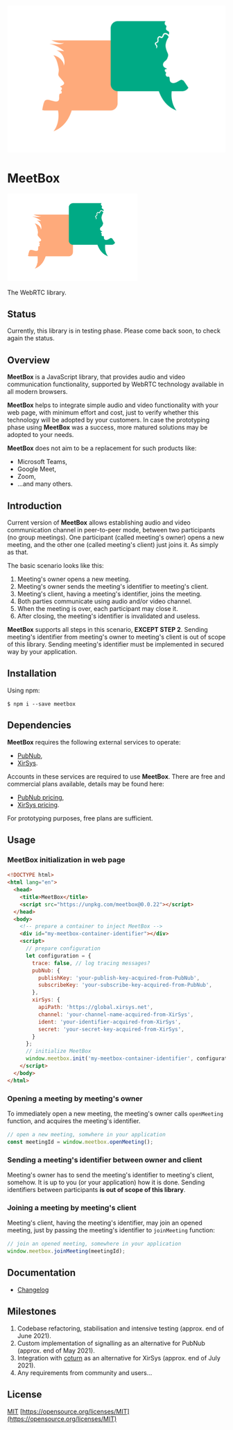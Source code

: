 ![MeetBox](doc/meetbox.png)

# MeetBox

<img alt="MeetBox" src="doc/meetbox.png" width="300"/>

The WebRTC library.

## Status

Currently, this library is in testing phase.
Please come back soon, to check again the status.

## Overview

**MeetBox** is a JavaScript library, that provides audio and video communication
functionality, supported by WebRTC technology available in all modern browsers.

**MeetBox** helps to integrate simple audio and video functionality with your web page,
with minimum effort and cost, just to verify whether this technology will be adopted
by your customers. In case the prototyping phase using **MeetBox** was a success,
more matured solutions may be adopted to your needs.

**MeetBox** does not aim to be a replacement for such products like:
- Microsoft Teams,
- Google Meet,
- Zoom,
- ...and many others.

## Introduction

Current version of **MeetBox** allows establishing audio and video communication channel
in peer-to-peer mode, between two participants (no group meetings).
One participant (called meeting's owner) opens a new meeting,
and the other one (called meeting's client) just joins it. As simply as that.

The basic scenario looks like this:
1. Meeting's owner opens a new meeting.
2. Meeting's owner sends the meeting's identifier to meeting's client.
3. Meeting's client, having a meeting's identifier, joins the meeting.
4. Both parties communicate using audio and/or video channel. 
5. When the meeting is over, each participant may close it.
6. After closing, the meeting's identifier is invalidated and useless. 

**MeetBox** supports all steps in this scenario, **EXCEPT STEP 2**.
Sending meeting's identifier from meeting's owner to meeting's client is out of scope of this library.
Sending meeting's identifier must be implemented in secured way by your application.

## Installation

Using npm:

```
$ npm i --save meetbox
```

## Dependencies

**MeetBox** requires the following external services to operate:
- [PubNub](https://www.pubnub.com),
- [XirSys](https://xirsys.com).

Accounts in these services are required to use **MeetBox**.
There are free and commercial plans available, details may be found here:
- [PubNub pricing](https://www.pubnub.com/pricing),
- [XirSys pricing](https://xirsys.com/pricing).

For prototyping purposes, free plans are sufficient.

## Usage

### MeetBox initialization in web page

```html
<!DOCTYPE html>
<html lang="en">
  <head>
    <title>MeetBox</title>
    <script src="https://unpkg.com/meetbox@0.0.22"></script>
  </head>
  <body>
    <!-- prepare a container to inject MeetBox -->
    <div id="my-meetbox-container-identifier"></div>
    <script>
      // prepare configuration
      let configuration = {
        trace: false, // log tracing messages?
        pubNub: {
          publishKey: 'your-publish-key-acquired-from-PubNub',
          subscribeKey: 'your-subscribe-key-acquired-from-PubNub',
        },
        xirSys: {
          apiPath: 'https://global.xirsys.net',
          channel: 'your-channel-name-acquired-from-XirSys',
          ident: 'your-identifier-acquired-from-XirSys',
          secret: 'your-secret-key-acquired-from-XirSys',
        }
      };
      // initialize MeetBox
      window.meetbox.init('my-meetbox-container-identifier', configuration);
    </script>
  </body>
</html>
```

### Opening a meeting by meeting's owner

To immediately open a new meeting, the meeting's owner calls `openMeeting` function,
and acquires the meeting's identifier.

```js
// open a new meeting, somwhere in your application
const meetingId = window.meetbox.openMeeting();
```

### Sending a meeting's identifier between owner and client

Meeting's owner has to send the meeting's identifier to meeting's client, somehow.
It is up to you (or your application) how it is done.
Sending identifiers between participants **is out of scope of this library**.

### Joining a meeting by meeting's client

Meeting's client, having the meeting's identifier, may join an opened meeting,
just by passing the meeting's identifier to `joinMeeting` function:  

```js
// join an opened meeting, somewhere in your application
window.meetbox.joinMeeting(meetingId);
```

## Documentation

- [Changelog](CHANGELOG.md)

## Milestones

1. Codebase refactoring, stabilisation and intensive testing (approx. end of June 2021).
2. Custom implementation of signalling as an alternative for PubNub (approx. end of May 2021).
3. Integration with [coturn](https://github.com/coturn/coturn) as an alternative for XirSys (approx. end of July 2021).
4. Any requirements from community and users... 

## License

[MIT](LICENSE) [https://opensource.org/licenses/MIT](https://opensource.org/licenses/MIT)
